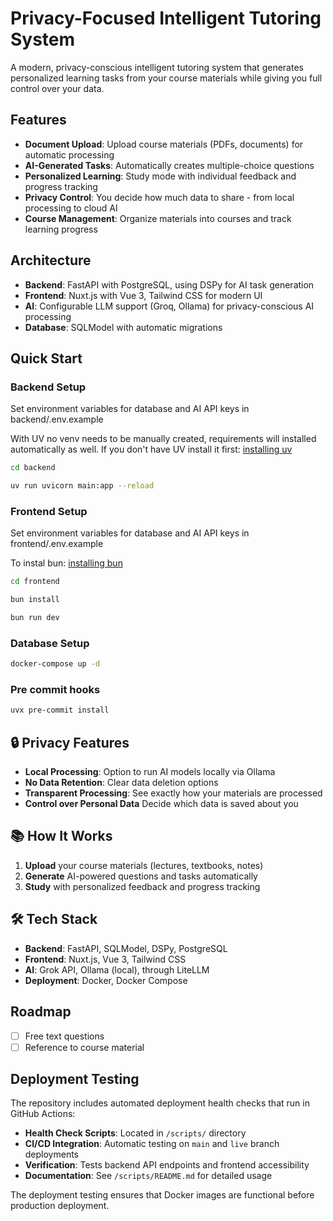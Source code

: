# Privacy-Focused Intelligent Tutoring System

A modern, privacy-conscious intelligent tutoring system that generates personalized learning tasks from your course materials while giving you full control over your data.

## Features

- **Document Upload**: Upload course materials (PDFs, documents) for automatic processing
- **AI-Generated Tasks**: Automatically creates multiple-choice questions
- **Personalized Learning**: Study mode with individual feedback and progress tracking
- **Privacy Control**: You decide how much data to share - from local processing to cloud AI
- **Course Management**: Organize materials into courses and track learning progress

## Architecture

- **Backend**: FastAPI with PostgreSQL, using DSPy for AI task generation
- **Frontend**: Nuxt.js with Vue 3, Tailwind CSS for modern UI
- **AI**: Configurable LLM support (Groq, Ollama) for privacy-conscious AI processing
- **Database**: SQLModel with automatic migrations

## Quick Start

### Backend Setup

Set environment variables for database and AI API keys in backend/.env.example

With UV no venv needs to be manually created, requirements will installed automatically as well.
If you don't have UV install it first: [installing uv](https://docs.astral.sh/uv/getting-started/installation/)

```bash
cd backend

uv run uvicorn main:app --reload
```

### Frontend Setup

Set environment variables for database and AI API keys in frontend/.env.example

To instal bun: [installing bun](https://bun.com/docs/installation)

```bash
cd frontend

bun install

bun run dev
```

### Database Setup

```bash
docker-compose up -d
```

### Pre commit hooks

```bash
uvx pre-commit install
```

## 🔒 Privacy Features

- **Local Processing**: Option to run AI models locally via Ollama
- **No Data Retention**: Clear data deletion options
- **Transparent Processing**: See exactly how your materials are processed
- **Control over Personal Data** Decide which data is saved about you

## 📚 How It Works

1. **Upload** your course materials (lectures, textbooks, notes)
2. **Generate** AI-powered questions and tasks automatically
3. **Study** with personalized feedback and progress tracking

## 🛠️ Tech Stack

- **Backend**: FastAPI, SQLModel, DSPy, PostgreSQL
- **Frontend**: Nuxt.js, Vue 3, Tailwind CSS
- **AI**: Grok API, Ollama (local), through LiteLLM
- **Deployment**: Docker, Docker Compose

## Roadmap

- [ ] Free text questions
- [ ] Reference to course material

## Deployment Testing

The repository includes automated deployment health checks that run in GitHub Actions:

- **Health Check Scripts**: Located in `/scripts/` directory
- **CI/CD Integration**: Automatic testing on `main` and `live` branch deployments  
- **Verification**: Tests backend API endpoints and frontend accessibility
- **Documentation**: See `/scripts/README.md` for detailed usage

The deployment testing ensures that Docker images are functional before production deployment.
